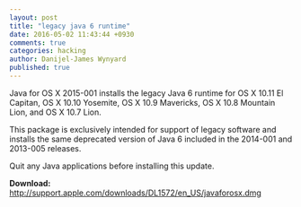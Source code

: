 ```yaml
---
layout: post
title: "legacy java 6 runtime"
date: 2016-05-02 11:43:44 +0930
comments: true
categories: hacking
author: Danijel-James Wynyard
published: true
---
```

Java for OS X 2015-001 installs the legacy Java 6 runtime for OS X 10.11 El Capitan, OS X 10.10 Yosemite, OS X 10.9 Mavericks, OS X 10.8 Mountain Lion, and OS X 10.7 Lion.

This package is exclusively intended for support of legacy software and installs the same deprecated version of Java 6 included in the 2014-001 and 2013-005 releases.

Quit any Java applications before installing this update.

**Download:** http://support.apple.com/downloads/DL1572/en_US/javaforosx.dmg
